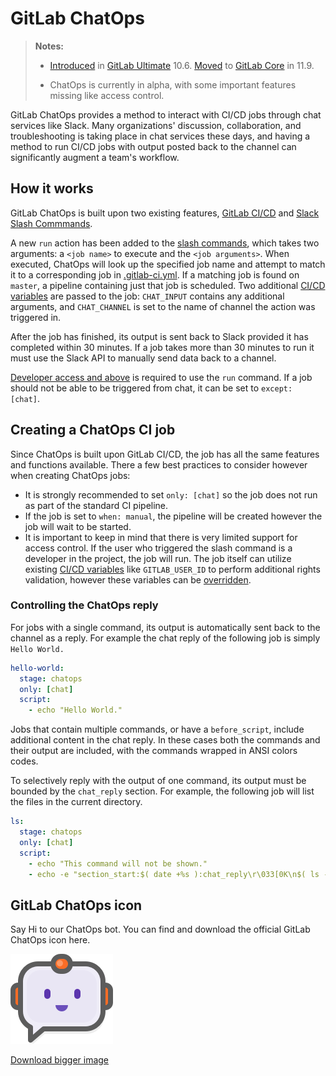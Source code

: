 # GitLab ChatOps

> **Notes:**
>
> * [Introduced](https://gitlab.com/gitlab-org/gitlab-ee/merge_requests/4466) in [GitLab Ultimate](https://about.gitlab.com/pricing/) 10.6. [Moved](https://gitlab.com/gitlab-org/gitlab-ce/merge_requests/24780) to [GitLab Core](https://about.gitlab.com/pricing/) in 11.9.
>
> * ChatOps is currently in alpha, with some important features missing like access control.

GitLab ChatOps provides a method to interact with CI/CD jobs through chat services like Slack. Many organizations' discussion, collaboration, and troubleshooting is taking place in chat services these days, and having a method to run CI/CD jobs with output posted back to the channel can significantly augment a team's workflow.

## How it works

GitLab ChatOps is built upon two existing features, [GitLab CI/CD](../README.md) and [Slack Slash Commmands](../../user/project/integrations/slack_slash_commands.md).

A new `run` action has been added to the [slash commands](../../integration/slash_commands.md), which takes two arguments: a `<job name>` to execute and the `<job arguments>`. When executed, ChatOps will look up the specified job name and attempt to match it to a corresponding job in [.gitlab-ci.yml](../yaml/README.md). If a matching job is found on `master`, a pipeline containing just that job is scheduled. Two additional [CI/CD variables](../variables/README.html#predefined-variables-environment-variables) are passed to the job: `CHAT_INPUT` contains any additional arguments, and `CHAT_CHANNEL` is set to the name of channel the action was triggered in.

After the job has finished, its output is sent back to Slack provided it has completed within 30 minutes. If a job takes more than 30 minutes to run it must use the Slack API to manually send data back to a channel.

[Developer access and above](../../user/permissions.html#project-members-permissions) is required to use the `run` command. If a job should not be able to be triggered from chat, it can be set to `except: [chat]`.

## Creating a ChatOps CI job

Since ChatOps is built upon GitLab CI/CD, the job has all the same features and functions available. There a few best practices to consider however when creating ChatOps jobs:

* It is strongly recommended to set `only: [chat]` so the job does not run as part of the standard CI pipeline.
* If the job is set to `when: manual`, the pipeline will be created however the job will wait to be started.
* It is important to keep in mind that there is very limited support for access control. If the user who triggered the slash command is a developer in the project, the job will run. The job itself can utilize existing [CI/CD variables](../variables/README.html#predefined-environment-variables) like `GITLAB_USER_ID` to perform additional rights validation, however these variables can be [overridden](https://docs.gitlab.com/ce/ci/variables/README.html#priority-of-variables).

### Controlling the ChatOps reply

For jobs with a single command, its output is automatically sent back to the channel as a reply. For example the chat reply of the following job is simply `Hello World.`

```yaml
hello-world:
  stage: chatops
  only: [chat]
  script:
    - echo "Hello World."
```

Jobs that contain multiple commands, or have a `before_script`, include additional content in the chat reply. In these cases both the commands and their output are included, with the commands wrapped in ANSI colors codes.

To selectively reply with the output of one command, its output must be bounded by the `chat_reply` section. For example, the following job will list the files in the current directory.

```yaml
ls:
  stage: chatops
  only: [chat]
  script:
    - echo "This command will not be shown."
    - echo -e "section_start:$( date +%s ):chat_reply\r\033[0K\n$( ls -la )\nsection_end:$( date +%s ):chat_reply\r\033[0K"
```

## GitLab ChatOps icon

Say Hi to our ChatOps bot.
You can find and download the official GitLab ChatOps icon here.

![GitLab ChatOps bot icon](img/gitlab-chatops-icon-small.png)

[Download bigger image](img/gitlab-chatops-icon.png)
